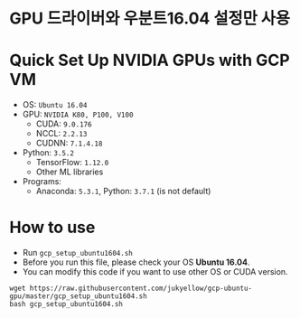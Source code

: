 # GPU 드라이버와 우분트16.04 설정만 사용

# Quick Set Up NVIDIA GPUs with GCP VM
* OS: `Ubuntu 16.04`
* GPU: `NVIDIA K80, P100, V100`
    * CUDA: `9.0.176`
    * NCCL: `2.2.13`
    * CUDNN: `7.1.4.18`
* Python: `3.5.2`
    * TensorFlow: `1.12.0`
    * Other ML libraries
* Programs:
    * Anaconda: `5.3.1`, Python: `3.7.1` (is not default)

# How to use
* Run `gcp_setup_ubuntu1604.sh`
* Before you run this file, please check your OS __Ubuntu 16.04__.
* You can modify this code if you want to use other OS or CUDA version.
```
wget https://raw.githubusercontent.com/jukyellow/gcp-ubuntu-gpu/master/gcp_setup_ubuntu1604.sh
bash gcp_setup_ubuntu1604.sh
```
